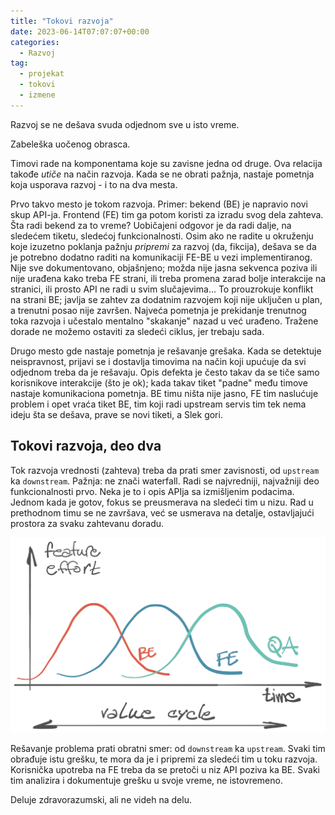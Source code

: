 ```yaml
---
title: "Tokovi razvoja"
date: 2023-06-14T07:07:07+00:00
categories:
  - Razvoj
tag:
  - projekat
  - tokovi
  - izmene
---
```


Razvoj se ne dešava svuda odjednom sve u isto vreme.

Zabeleška uočenog obrasca.

<!--more-->

Timovi rade na komponentama koje su zavisne jedna od druge. Ova relacija takođe _utiče_ na način razvoja. Kada se ne obrati pažnja, nastaje pometnja koja usporava razvoj - i to na dva mesta.

Prvo takvo mesto je tokom razvoja. Primer: bekend (BE) je napravio novi skup API-ja. Frontend (FE) tim ga potom koristi za izradu svog dela zahteva. Šta radi bekend za to vreme? Uobičajeni odgovor je da radi dalje, na sledećem tiketu, sledećoj funkcionalnosti. Osim ako ne radite u okruženju koje izuzetno poklanja pažnju _pripremi_ za razvoj (da, fikcija), dešava se da je potrebno dodatno raditi na komunikaciji FE-BE u vezi implementiranog. Nije sve dokumentovano, objašnjeno; možda nije jasna sekvenca poziva ili nije urađena kako treba FE strani, ili treba promena zarad bolje interakcije na stranici, ili prosto API ne radi u svim slučajevima... To prouzrokuje konflikt na strani BE; javlja se zahtev za dodatnim razvojem koji nije uključen u plan, a trenutni posao nije završen. Najveća pometnja je prekidanje trenutnog toka razvoja i učestalo mentalno "skakanje" nazad u već urađeno. Tražene dorade ne možemo ostaviti za sledeći ciklus, jer trebaju sada.

Drugo mesto gde nastaje pometnja je rešavanje grešaka. Kada se detektuje neispravnost, prijavi se i dostavlja timovima na način koji upućuje da svi odjednom treba da je rešavaju. Opis defekta je često takav da se tiče samo korisnikove interakcije (što je ok); kada takav tiket "padne" među timove nastaje komunikaciona pometnja. BE timu ništa nije jasno, FE tim naslućuje problem i opet vraća tiket BE, tim koji radi upstream servis tim tek nema ideju šta se dešava, prave se novi tiketi, a Slek gori.

## Tokovi razvoja, deo dva

Tok razvoja vrednosti (zahteva) treba da prati smer zavisnosti, od `upstream` ka `downstream`. Pažnja: ne znači waterfall. Radi se najvredniji, najvažniji deo funkcionalnosti prvo. Neka je to i opis APIja sa izmišljenim podacima. Jednom kada je gotov, fokus se preusmerava na sledeći tim u nizu. Rad u prethodnom timu se ne završava, već se usmerava na detalje, ostavljajući prostora za svaku zahtevanu doradu.

![](value_cycle.png)

Rešavanje problema prati obratni smer: od `downstream` ka `upstream`. Svaki tim obrađuje istu grešku, te mora da je i pripremi za sledeći tim u toku razvoja. Korisnička upotreba na FE treba da se pretoči u niz API poziva ka BE. Svaki tim analizira i dokumentuje grešku u svoje vreme, ne istovremeno.

Deluje zdravorazumski, ali ne videh na delu.